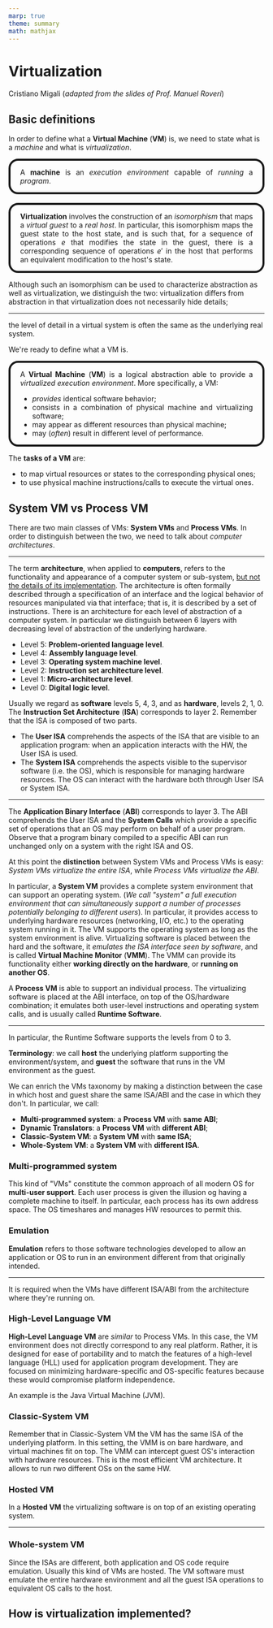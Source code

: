 ```yaml
---
marp: true
theme: summary
math: mathjax
---
```

# Virtualization

<div class="author">

Cristiano Migali
(_adapted from the slides of Prof. Manuel Roveri_)

</div>

<style>
section {
    font-size: x-large;
}

.definition {
    padding-left: 0.5cm;
    padding-right: 0.5cm;
    background: var(--algorithms);
    border-radius: 0.5cm;
    border-style: solid;
    border-color: var(--text);
    border-width: 3pt;
    text-align: justify;
}
</style>

## Basic definitions

In order to define what a **Virtual Machine** (**VM**) is, we need to state what is a _machine_ and what is _virtualization_.

<div class="definition">

A **machine** is an _execution environment_ capable of _running_ a _program_.

</div>

<br>

<div class="definition">

**Virtualization** involves the construction of an _isomorphism_ that maps a _virtual guest_ to a _real host_. In particular, this isomorphism maps the guest state to the host state, and is such that, for a sequence of operations $e$ that modifies the state in the guest, there is a corresponding sequence of operations $e'$ in the host that performs an equivalent modification to the host's state. 

</div>

Although such an isomorphism can be used to characterize abstraction as well as virtualization, we distinguish the two: virtualization differs from abstraction in that virtualization does not necessarily hide details;

---

the level of detail in a virtual system is often the same as the underlying real system.

We're ready to define what a VM is.

<div class="definition">

A **Virtual Machine** (**VM**) is a logical abstraction able to provide a _virtualized execution environment_. More specifically, a VM:
- _provides_ identical software behavior;
- consists in a combination of physical machine and virtualizing software;
- may appear as different resources than physical machine;
- may (_often_) result in different level of performance. 

</div>

The **tasks of a VM** are:
- to map virtual resources or states to the corresponding physical ones;
- to use physical machine instructions/calls to execute the virtual ones.

## System VM vs Process VM

There are two main classes of VMs: **System VMs** and **Process VMs**.
In order to distinguish between the two, we need to talk about _computer architectures_.

---

The term **architecture**, when applied to **computers**, refers to the functionality and appearance of a computer system or sub-system, <u>but not the details of its implementation</u>.
The architecture is often formally described through a specification of an interface and the logical behavior of resources manipulated via that interface; that is, it is described by a set of instructions.
There is an architecture for each level of abstraction of a computer system.
In particular we distinguish between 6 layers with decreasing level of abstraction of the underlying hardware.

- Level 5: **Problem-oriented language level**.
- Level 4: **Assembly language level**.
- Level 3: **Operating system machine level**.
- Level 2: **Instruction set architecture level**.
- Level 1: **Micro-architecture level**.
- Level 0: **Digital logic level**.

Usually we regard as **software** levels 5, 4, 3, and as **hardware**, levels 2, 1, 0.
The **Instruction Set Architecture** (**ISA**) corresponds to layer 2. Remember that the ISA is composed of two parts.
- The **User ISA** comprehends the aspects of the ISA that are visible to an application program: when an application interacts with the HW, the User ISA is used.
- The **System ISA** comprehends the aspects visible to the supervisor software (i.e. the OS), which is responsible for managing hardware resources. The OS can interact with the hardware both through User ISA or System ISA.

---

The **Application Binary Interface** (**ABI**) corresponds to layer 3. The ABI comprehends the User ISA and the **System Calls** which provide a specific set of operations that an OS may perform on behalf of a user program.
Observe that a program binary compiled to a specific ABI can run unchanged only on a system with the right ISA and OS.

At this point the **distinction** between System VMs and Process VMs is easy: _System VMs virtualize the entire ISA_, while _Process VMs virtualize the ABI_.

In particular, a **System VM** provides a complete system environment that can support an operating system. (_We call "system" a full execution environment that can simultaneously support a number of processes potentially belonging to different users_). In particular, it provides access to underlying hardware resources (networking, I/O, etc.) to the operating system running in it. The VM supports the operating system as long as the system environment is alive. Virtualizing software is placed between the hard and the software, it _emulates the ISA interface seen by software_, and is called **Virtual Machine Monitor** (**VMM**).
The VMM can provide its functionality either **working directly on the hardware**, or **running on another OS**.

A **Process VM** is able to support an individual process. The virtualizing software is placed at the ABI interface, on top of the OS/hardware combination; it emulates both user-level instructions and operating system calls, and is usually called **Runtime Software**.

---

In particular, the Runtime Software supports the levels from 0 to 3.

**Terminology**: we call **host** the underlying platform supporting the environment/system, and **guest** the software that runs in the VM environment as the guest.

We can enrich the VMs taxonomy by making a distinction between the case in which host and guest share the same ISA/ABI and the case in which they don't.
In particular, we call:
- **Multi-programmed system**: a **Process VM** with **same ABI**;
- **Dynamic Translators**: a **Process VM** with **different ABI**;
- **Classic-System VM**: a **System VM** with **same ISA**;
- **Whole-System VM**: a **System VM** with **different ISA**.

### Multi-programmed system

This kind of "VMs" constitute the common approach of all modern OS for **multi-user support**. Each user process is given the illusion og having a complete machine to itself. In particular, each process has its own address space.
The OS timeshares and manages HW resources to permit this.

### Emulation

**Emulation** refers to those software technologies developed to allow an application or OS to run in an environment different from that originally intended.

---

It is required when the VMs have different ISA/ABI from the architecture where they're running on.

### High-Level Language VM

**High-Level Language VM** are _similar_ to Process VMs. In this case, the VM environment does not directly correspond to any real platform. Rather, it is designed for ease of portability and to match the features of a high-level language (HLL) used for application program development. They are focused on minimizing hardware-specific and OS-specific features because these would compromise platform independence. 

An example is the Java Virtual Machine (JVM).

### Classic-System VM

Remember that in Classic-System VM the VM has the same ISA of the underlying platform. In this setting, the VMM is on bare hardware, and virtual machines fit on top. The VMM can intercept guest OS's interaction with hardware resources. This is the most efficient VM architecture. It allows to run rwo different OSs on the same HW.

### Hosted VM

In a **Hosted VM** the virtualizing software is on top of an existing operating system.

---

### Whole-system VM

Since the ISAs are different, both application and OS code require emulation. Usually this kind of VMs are hosted. The VM software must emulate the entire hardware environment and all the guest ISA operations to equivalent OS calls to the host.

## How is virtualization implemented?

